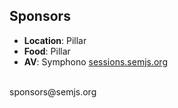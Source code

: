 ##  Sponsors

- **Location**: Pillar
- **Food**: Pillar
- **AV**: Symphono [sessions.semjs.org](http://sessions.semjs.org)

<br />
sponsors@semjs.org
